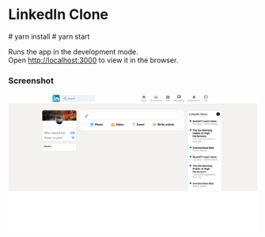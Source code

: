 <h1>LinkedIn Clone</h1>
# yarn install
# yarn start

Runs the app in the development mode.<br />
Open [http://localhost:3000](http://localhost:3000) to view it in the browser.

<h3>Screenshot</h3>

<img src="https://github.com/Nesim11/linkedin-clone/blob/main/screenshot/1.png" width="auto" height="auto">


